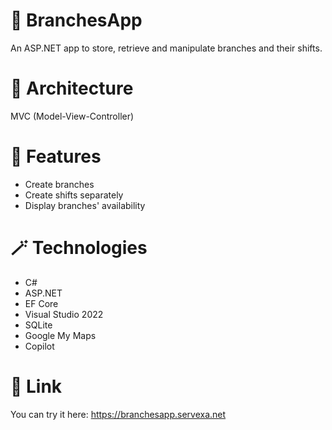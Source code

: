 # 🏪 BranchesApp
An ASP.NET app to store, retrieve and manipulate branches and their shifts.

# 🧩 Architecture
MVC (Model-View-Controller)
# 🚀 Features
- Create branches
- Create shifts separately
- Display branches' availability
# 🪄 Technologies
- C#
- ASP.NET
- EF Core
- Visual Studio 2022
- SQLite
- Google My Maps
- Copilot
# 🔗 Link
You can try it here: https://branchesapp.servexa.net
